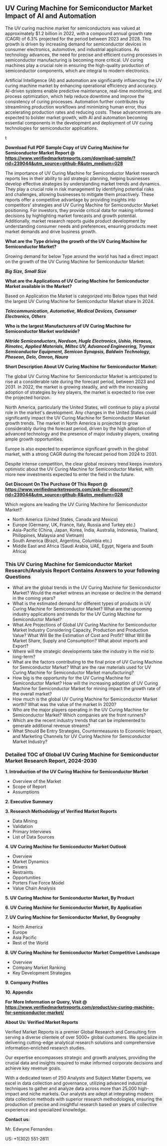 <h2>UV Curing Machine for Semiconductor Market Impact of AI and Automation</h2><p>The UV curing machine market for semiconductors was valued at approximately $1.2 billion in 2022, with a compound annual growth rate (CAGR) of 6.3% projected for the period between 2023 and 2028. This growth is driven by increasing demand for semiconductor devices in consumer electronics, automotive, and industrial applications. As technology advances, the need for precise and efficient curing processes in semiconductor manufacturing is becoming more critical. UV curing machines play a crucial role in ensuring the high-quality production of semiconductor components, which are integral to modern electronics.</p><p>Artificial Intelligence (AI) and automation are significantly influencing the UV curing machine market by enhancing operational efficiency and accuracy. AI-driven systems enable predictive maintenance, real-time monitoring, and process optimization, which help reduce downtime and improve the consistency of curing processes. Automation further contributes by streamlining production workflows and minimizing human error, thus accelerating production rates and reducing costs. These advancements are expected to bolster market growth, with AI and automation becoming essential components in the development and deployment of UV curing technologies for semiconductor applications.</p>t</p><p id="" class=""><strong>Download Full PDF Sample Copy of UV Curing Machine for Semiconductor Market Report @ <a href="https://www.verifiedmarketreports.com/download-sample/?rid=239044&utm_source=github-R&utm_medium=028" target="_blank">https://www.verifiedmarketreports.com/download-sample/?rid=239044&utm_source=github-R&utm_medium=028</a></strong></p><p>The importance of&nbsp;UV Curing Machine for Semiconductor Market research reports lies in their ability to aid strategic planning, helping businesses develop effective strategies by understanding market trends and dynamics. They play a crucial role in risk management by identifying potential risks and challenges, allowing businesses to mitigate them proactively. These reports offer a competitive advantage by providing insights into competitors' strategies and UV Curing Machine for Semiconductor Market positioning. For investors, they provide critical data for making informed decisions by highlighting market forecasts and growth potential. Additionally, market research reports guide product development by understanding consumer needs and preferences, ensuring products meet market demands and drive business growth.</p><p><strong>What are the&nbsp;Type driving the growth of the UV Curing Machine for Semiconductor Market?</strong></p><p id="" class="">Growing demand for below Type around the world has had a direct impact on the growth of the UV Curing Machine for Semiconductor Market:</p><em><strong>Big Size, Small Size</strong></em></p><strong>What are the&nbsp;Applications&nbsp;of UV Curing Machine for Semiconductor Market available in the Market?</strong></p><p id="" class="">Based on Application the Market is categorized into Below types that held the largest UV Curing Machine for Semiconductor Market share In 2024.</p><em><strong>Telecommunication, Automotive, Medical Devices, Consumer Electronics, Others</strong></em></p><strong>Who is the largest Manufacturers of UV Curing Machine for Semiconductor Market worldwide?</strong></p><p><em><strong>Nitride Semiconductors, Nordson, Hugle Electronics, Ushio, Heraeus, Rimotec, Applied Materials, Miltec UV, Advanced Engineering, Trymax Semiconductor Equipment, Semicon Synapsis, Baldwin Technology, Phoseon, Delo, Omron, Naura</strong></em></p><p id="" class=""><strong>Short Description About UV Curing Machine for Semiconductor Market:</strong></p><p>The global UV Curing Machine for Semiconductor Market is anticipated to rise at a considerable rate during the forecast period, between 2023 and 2031. In 2022, the market is growing steadily, and with the increasing adoption of strategies by key players, the market is expected to rise over the projected horizon.</p><p>North America, particularly the United States, will continue to play a pivotal role in the market's development. Any changes in the United States could significantly impact the UV Curing Machine for Semiconductor Market growth trends. The market in North America is projected to grow considerably during the forecast period, driven by the high adoption of advanced technology and the presence of major industry players, creating ample growth opportunities.</p><p>Europe is also expected to experience significant growth in the global market, with a strong CAGR during the forecast period from 2024 to 2031.</p><p>Despite intense competition, the clear global recovery trend keeps investors optimistic about the UV Curing Machine for Semiconductor Market, with more new investments expected to enter the field in the future.</p><p id="" class=""><strong>Get Discount On The Purchase Of This Report @ <a href="https://www.verifiedmarketreports.com/ask-for-discount/?rid=239044&utm_source=github-R&utm_medium=028" target="_blank">https://www.verifiedmarketreports.com/ask-for-discount/?rid=239044&utm_source=github-R&utm_medium=028</a></strong></p>Which regions are leading the UV Curing Machine for Semiconductor Market?</p><ul><li>North America (United States, Canada and Mexico)</li><li>Europe (Germany, UK, France, Italy, Russia and Turkey etc.)</li><li>Asia-Pacific (China, Japan, Korea, India, Australia, Indonesia, Thailand, Philippines, Malaysia and Vietnam)</li><li>South America (Brazil, Argentina, Columbia etc.)</li><li>Middle East and Africa (Saudi Arabia, UAE, Egypt, Nigeria and South Africa)</li></ul><h3 id="" class="">This UV Curing Machine for Semiconductor Market Research/Analysis Report Contains Answers to your following Questions</h3><ul><li>What are the global trends in the UV Curing Machine for Semiconductor Market? Would the market witness an increase or decline in the demand in the coming years?</li><li>What is the estimated demand for different types of products in UV Curing Machine for Semiconductor Market? What are the upcoming industry applications and trends for the UV Curing Machine for Semiconductor Market?</li><li>What Are Projections of Global UV Curing Machine for Semiconductor Market Industry Considering Capacity, Production and Production Value? What Will Be the Estimation of Cost and Profit? What Will Be Market Share, Supply and Consumption? What about imports and Export?</li><li>Where will the strategic developments take the industry in the mid to long-term?</li><li>What are the factors contributing to the final price of UV Curing Machine for Semiconductor Market? What are the raw materials used for UV Curing Machine for Semiconductor Market manufacturing?</li><li>How big is the opportunity for the UV Curing Machine for Semiconductor Market? How will the increasing adoption of UV Curing Machine for Semiconductor Market for mining impact the growth rate of the overall market?</li><li>How much is the global UV Curing Machine for Semiconductor Market worth? What was the value of the market In 2020?</li><li>Who are the major players operating in the UV Curing Machine for Semiconductor Market? Which companies are the front runners?</li><li>Which are the recent industry trends that can be implemented to generate additional revenue streams?</li><li>What Should Be Entry Strategies, Countermeasures to Economic Impact, and Marketing Channels for UV Curing Machine for Semiconductor Market Industry?</li></ul><h3 id="" class="">Detailed TOC of Global UV Curing Machine for Semiconductor Market Research Report, 2024-2030</h3><p id="" class=""><strong>1. Introduction of the UV Curing Machine for Semiconductor Market</strong></p><ul><li>Overview of the Market</li><li>Scope of Report</li><li>Assumptions</li></ul><p id="" class=""><strong>2. Executive Summary</strong></p><p id="" class=""><strong>3. Research Methodology of Verified Market Reports</strong></p><ul><li>Data Mining</li><li>Validation</li><li>Primary Interviews</li><li>List of Data Sources</li></ul><p id="" class=""><strong>4. UV Curing Machine for Semiconductor Market Outlook</strong></p><ul><li>Overview</li><li>Market Dynamics</li><li>Drivers</li><li>Restraints</li><li>Opportunities</li><li>Porters Five Force Model</li><li>Value Chain Analysis</li></ul><p id="" class=""><strong>5. UV Curing Machine for Semiconductor Market, By Product</strong></p><p id="" class=""><strong>6. UV Curing Machine for Semiconductor Market, By Application</strong></p><p id="" class=""><strong>7. UV Curing Machine for Semiconductor Market, By Geography</strong></p><ul><li>North America</li><li>Europe</li><li>Asia Pacific</li><li>Rest of the World</li></ul><p id="" class=""><strong>8. UV Curing Machine for Semiconductor Market Competitive Landscape</strong></p><ul><li>Overview</li><li>Company Market Ranking</li><li>Key Development Strategies</li></ul><p id="" class=""><strong>9. Company Profiles</strong></p><p id="" class=""><strong>10. Appendix</strong></p><p id="" class=""><strong>For More Information or Query, Visit @ <a href="https://www.verifiedmarketreports.com/product/uv-curing-machine-for-semiconductor-market/" target="_blank">https://www.verifiedmarketreports.com/product/uv-curing-machine-for-semiconductor-market/</a></strong></p><p id="" class=""><strong>About Us: Verified Market Reports</strong></p><p id="" class="">Verified Market Reports is a premier Global Research and Consulting firm serving a diverse clientele of over 5000+ global customers. We specialize in delivering cutting-edge analytical research solutions and comprehensive information-enriched research studies.</p><p id="" class="">Our expertise encompasses strategic and growth analyses, providing the crucial data and insights required to make informed corporate decisions and achieve key revenue goals.</p><p id="" class="">With a dedicated team of 250 Analysts and Subject Matter Experts, we excel in data collection and governance, utilizing advanced industrial techniques to gather and analyze data across more than 25,000 high-impact and niche markets. Our analysts are adept at integrating modern data collection methods with superior research methodologies, ensuring the production of precise and insightful research based on years of collective experience and specialized knowledge.</p><p id="" class=""><strong>Contact us:</strong></p><p id="" class="">Mr. Edwyne Fernandes</p><p id="" class="">US: +1(302) 551-2611</p>